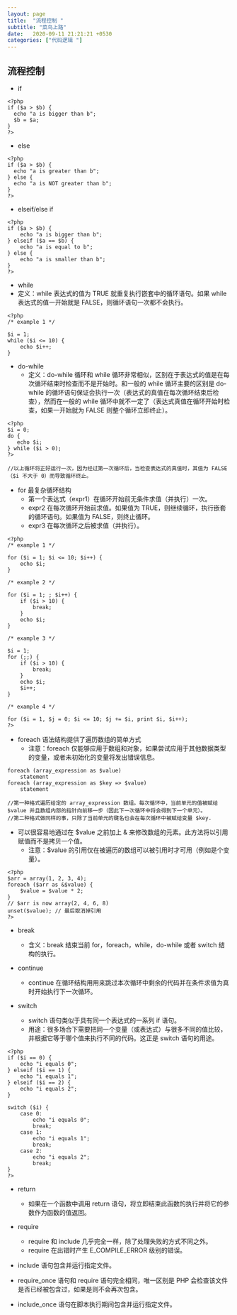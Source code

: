 ```yaml
---
layout: page
title:  "流程控制 "
subtitle: "菜鸟上路"
date:   2020-09-11 21:21:21 +0530
categories: ["代码逻辑 "]
---
```


## 流程控制 

- if
```
<?php
if ($a > $b) {
  echo "a is bigger than b";
  $b = $a;
}
?> 
```

- else
```
<?php
if ($a > $b) {
  echo "a is greater than b";
} else {
  echo "a is NOT greater than b";
}
?> 
```

- elseif/else if
```
<?php
if ($a > $b) {
    echo "a is bigger than b";
} elseif ($a == $b) {
    echo "a is equal to b";
} else {
    echo "a is smaller than b";
}
?> 
```

- while
 - 定义：while 表达式的值为 TRUE 就重复执行嵌套中的循环语句。如果 while 表达式的值一开始就是 FALSE，则循环语句一次都不会执行。 

```
<?php
/* example 1 */

$i = 1;
while ($i <= 10) {
    echo $i++;  
}
```

- do-while
  - 定义：do-while 循环和 while 循环非常相似，区别在于表达式的值是在每次循环结束时检查而不是开始时。和一般的 while 循环主要的区别是 do-while 的循环语句保证会执行一次（表达式的真值在每次循环结束后检查），然而在一般的 while 循环中就不一定了（表达式真值在循环开始时检查，如果一开始就为 FALSE 则整个循环立即终止）。 

```
<?php
$i = 0;
do {
   echo $i;
} while ($i > 0);
?> 

//以上循环将正好运行一次，因为经过第一次循环后，当检查表达式的真值时，其值为 FALSE（$i 不大于 0）而导致循环终止。 
```

- for 最复杂循环结构
  - 第一个表达式（expr1）在循环开始前无条件求值（并执行）一次。
  -  expr2 在每次循环开始前求值。如果值为 TRUE，则继续循环，执行嵌套的循环语句。如果值为 FALSE，则终止循环。
  - expr3 在每次循环之后被求值（并执行）。

```
<?php
/* example 1 */

for ($i = 1; $i <= 10; $i++) {
    echo $i;
}

/* example 2 */

for ($i = 1; ; $i++) {
    if ($i > 10) {
        break;
    }
    echo $i;
}

/* example 3 */

$i = 1;
for (;;) {
    if ($i > 10) {
        break;
    }
    echo $i;
    $i++;
}

/* example 4 */

for ($i = 1, $j = 0; $i <= 10; $j += $i, print $i, $i++);
?> 
```

- foreach 语法结构提供了遍历数组的简单方式
    - 注意：foreach 仅能够应用于数组和对象，如果尝试应用于其他数据类型的变量，或者未初始化的变量将发出错误信息。

```
foreach (array_expression as $value)
    statement
foreach (array_expression as $key => $value)
    statement

//第一种格式遍历给定的 array_expression 数组。每次循环中，当前单元的值被赋给 $value 并且数组内部的指针向前移一步（因此下一次循环中将会得到下一个单元）。
//第二种格式做同样的事，只除了当前单元的键名也会在每次循环中被赋给变量 $key.
```
- 可以很容易地通过在 $value 之前加上 & 来修改数组的元素。此方法将以引用赋值而不是拷贝一个值。 
  - 注意：$value 的引用仅在被遍历的数组可以被引用时才可用（例如是个变量）。

```
<?php
$arr = array(1, 2, 3, 4);
foreach ($arr as &$value) {
    $value = $value * 2;
}
// $arr is now array(2, 4, 6, 8)
unset($value); // 最后取消掉引用
?> 
```

- break
  - 含义：break 结束当前 for，foreach，while，do-while 或者 switch 结构的执行。 

- continue
  - continue 在循环结构用用来跳过本次循环中剩余的代码并在条件求值为真时开始执行下一次循环。

- switch 
  - switch 语句类似于具有同一个表达式的一系列 if 语句。
  - 用途：很多场合下需要把同一个变量（或表达式）与很多不同的值比较，并根据它等于哪个值来执行不同的代码。这正是 switch 语句的用途。
  
```
<?php
if ($i == 0) {
    echo "i equals 0";
} elseif ($i == 1) {
    echo "i equals 1";
} elseif ($i == 2) {
    echo "i equals 2";
}

switch ($i) {
    case 0:
        echo "i equals 0";
        break;
    case 1:
        echo "i equals 1";
        break;
    case 2:
        echo "i equals 2";
        break;
}
?> 
```

- return 
  - 如果在一个函数中调用 return 语句，将立即结束此函数的执行并将它的参数作为函数的值返回。

- require 
  - require 和 include 几乎完全一样，除了处理失败的方式不同之外。
  - require 在出错时产生 E_COMPILE_ERROR 级别的错误。

- include 语句包含并运行指定文件。 

- require_once 语句和 require 语句完全相同，唯一区别是 PHP 会检查该文件是否已经被包含过，如果是则不会再次包含。

- include_once 语句在脚本执行期间包含并运行指定文件。







